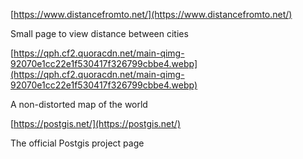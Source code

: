 [https://www.distancefromto.net/](https://www.distancefromto.net/)

Small page to view distance between cities


[https://qph.cf2.quoracdn.net/main-qimg-92070e1cc22e1f530417f326799cbbe4.webp](https://qph.cf2.quoracdn.net/main-qimg-92070e1cc22e1f530417f326799cbbe4.webp)

A non-distorted map of the world


[https://postgis.net/](https://postgis.net/)

The official Postgis project page

